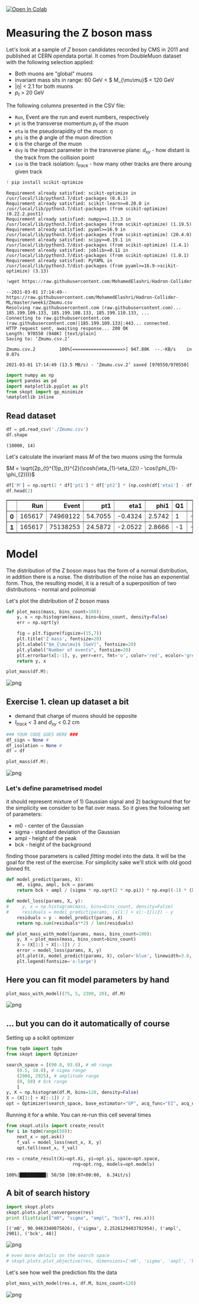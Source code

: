 
<a href="https://colab.research.google.com/github/MohamedElashri/Hadron-Collider-ML/blob/master/Z_Boson_mass_measurement.ipynb" target="_parent"><img src="https://colab.research.google.com/assets/colab-badge.svg" alt="Open In Colab"/></a>

# Measuring the Z boson mass


Let's look at a sample of $Z$ boson candidates recorded by CMS in 2011 and published at CERN opendata portal. It comes from DoubleMuon dataset with the following selection applied:

- Both muons are "global" muons
- invariant mass sits in range: 60 GeV < $ M_{\mu\mu}$ < 120 GeV
- |$\eta$| < 2.1 for both muons
- $p_{t}$ > 20 GeV

The following columns presented in the CSV file:

- `Run`, Event are the run and event numbers, respectively
- `pt` is the transverse momentum $p_{t}$ of the muon
- `eta` is the pseudorapidity of the muon: $\eta$
- `phi` is the $\phi$ angle of the muon direction
- `Q` is the charge of the muon
- `dxy` is the impact parameter in the transverse plane: $d_{xy}$ - how distant is the track from the collision point
- `iso` is the track isolation: $I_{track}$ - how many other tracks are there aroung given track


```python
! pip install scikit-optimize
```

    Requirement already satisfied: scikit-optimize in /usr/local/lib/python3.7/dist-packages (0.8.1)
    Requirement already satisfied: scikit-learn>=0.20.0 in /usr/local/lib/python3.7/dist-packages (from scikit-optimize) (0.22.2.post1)
    Requirement already satisfied: numpy>=1.13.3 in /usr/local/lib/python3.7/dist-packages (from scikit-optimize) (1.19.5)
    Requirement already satisfied: pyaml>=16.9 in /usr/local/lib/python3.7/dist-packages (from scikit-optimize) (20.4.0)
    Requirement already satisfied: scipy>=0.19.1 in /usr/local/lib/python3.7/dist-packages (from scikit-optimize) (1.4.1)
    Requirement already satisfied: joblib>=0.11 in /usr/local/lib/python3.7/dist-packages (from scikit-optimize) (1.0.1)
    Requirement already satisfied: PyYAML in /usr/local/lib/python3.7/dist-packages (from pyaml>=16.9->scikit-optimize) (3.13)



```python
!wget https://raw.githubusercontent.com/MohamedElashri/Hadron-Collider-ML/master/week1/Zmumu.csv 
```

    --2021-03-01 17:14:49--  https://raw.githubusercontent.com/MohamedElashri/Hadron-Collider-ML/master/week1/Zmumu.csv
    Resolving raw.githubusercontent.com (raw.githubusercontent.com)... 185.199.109.133, 185.199.108.133, 185.199.110.133, ...
    Connecting to raw.githubusercontent.com (raw.githubusercontent.com)|185.199.109.133|:443... connected.
    HTTP request sent, awaiting response... 200 OK
    Length: 970550 (948K) [text/plain]
    Saving to: ‘Zmumu.csv.2’
    
    Zmumu.csv.2         100%[===================>] 947.80K  --.-KB/s    in 0.07s   
    
    2021-03-01 17:14:49 (13.5 MB/s) - ‘Zmumu.csv.2’ saved [970550/970550]
    



```python
import numpy as np
import pandas as pd
import matplotlib.pyplot as plt
from skopt import gp_minimize
%matplotlib inline
```

## Read dataset


```python
df = pd.read_csv('./Zmumu.csv')
df.shape
```




    (10000, 14)



Let's calculate the invariant mass $M$ of the two muons using the formula

$M = \sqrt{2p_{t}^{1}p_{t}^{2}(\cosh(\eta_{1}-\eta_{2}) - \cos(\phi_{1}-\phi_{2}))}$


```python
df['M'] = np.sqrt(2 * df['pt1'] * df['pt2'] * (np.cosh(df['eta1'] - df['eta2']) - np.cos(df['phi1'] - df['phi2'])))
df.head(2)
```




<div>
<style scoped>
    .dataframe tbody tr th:only-of-type {
        vertical-align: middle;
    }

    .dataframe tbody tr th {
        vertical-align: top;
    }

    .dataframe thead th {
        text-align: right;
    }
</style>
<table border="1" class="dataframe">
  <thead>
    <tr style="text-align: right;">
      <th></th>
      <th>Run</th>
      <th>Event</th>
      <th>pt1</th>
      <th>eta1</th>
      <th>phi1</th>
      <th>Q1</th>
      <th>dxy1</th>
      <th>iso1</th>
      <th>pt2</th>
      <th>eta2</th>
      <th>phi2</th>
      <th>Q2</th>
      <th>dxy2</th>
      <th>iso2</th>
      <th>M</th>
    </tr>
  </thead>
  <tbody>
    <tr>
      <th>0</th>
      <td>165617</td>
      <td>74969122</td>
      <td>54.7055</td>
      <td>-0.4324</td>
      <td>2.5742</td>
      <td>1</td>
      <td>-0.0745</td>
      <td>0.4999</td>
      <td>34.2464</td>
      <td>-0.9885</td>
      <td>-0.4987</td>
      <td>-1</td>
      <td>0.0712</td>
      <td>3.4221</td>
      <td>89.885919</td>
    </tr>
    <tr>
      <th>1</th>
      <td>165617</td>
      <td>75138253</td>
      <td>24.5872</td>
      <td>-2.0522</td>
      <td>2.8666</td>
      <td>-1</td>
      <td>-0.0554</td>
      <td>0.0000</td>
      <td>28.5389</td>
      <td>0.3852</td>
      <td>-1.9912</td>
      <td>1</td>
      <td>0.0515</td>
      <td>0.0000</td>
      <td>88.812177</td>
    </tr>
  </tbody>
</table>
</div>



# Model

The distribution of the Z boson mass has the form of a normal distribution, in addition there is a noise. The distribution of the noise has an exponential form. Thus, the resulting model, it is a result of a superposition of two distributions - normal and polinomial

Let's plot the distribution of Z boson mass


```python
def plot_mass(mass, bins_count=100):
    y, x = np.histogram(mass, bins=bins_count, density=False)
    err = np.sqrt(y)

    fig = plt.figure(figsize=(15,7))
    plt.title('Z mass', fontsize=20)
    plt.xlabel("$m_{\mu\mu}$ [GeV]", fontsize=20)
    plt.ylabel("Number of events", fontsize=20)
    plt.errorbar(x[:-1], y, yerr=err, fmt='o', color='red', ecolor='grey', capthick=0.5, zorder=1, label="data")
    return y, x
```


```python
plot_mass(df.M);
```


![png](Z_Boson_mass_measurement_files/Z_Boson_mass_measurement_12_0.png)


## Exercise 1. clean up dataset a bit
- demand that charge of muons should be opposite
- $I_{track}$ < 3 and $d_{xy}$ < 0.2 cm


```python
### YOUR CODE GOES HERE ###
df_sign = None #
df_isolation = None #
df = df
```


```python
plot_mass(df.M);
```


![png](Z_Boson_mass_measurement_files/Z_Boson_mass_measurement_15_0.png)


### Let's define parametrised model
it should represent mixture of 1) Gaussian signal and 2) background that for the simplicity we consider to be flat over mass. So it gives the following set of parameters:

- m0 - center of the Gaussian
- sigma - standard deviation of the Gaussian
- ampl - height of the peak
- bck - height of the background 

finding those parameters is called _fitting_ model into the data. It will be the goal for the rest of the exercise. For simplicity sake we'll stick with old good binned fit.


```python
def model_predict(params, X):
    m0, sigma, ampl, bck = params
    return bck + ampl / (sigma * np.sqrt(2 * np.pi)) * np.exp((-1) * (X - m0)**2 / (2 * sigma**2))
```


```python
def model_loss(params, X, y):
#     y, x = np.histogram(mass, bins=bins_count, density=False)
#     residuals = model_predict(params, (x[1:] + x[:-1])/2) - y 
    residuals = y - model_predict(params, X)
    return np.sum(residuals**2) / len(residuals)
```


```python
def plot_mass_with_model(params, mass, bins_count=100):
    y, X = plot_mass(mass, bins_count=bins_count)
    X = (X[1:] + X[:-1]) / 2
    error = model_loss(params, X, y)
    plt.plot(X, model_predict(params, X), color='blue', linewidth=3.0, zorder=2, label="fit, loss=%.2f" % error)
    plt.legend(fontsize='x-large')
```

## Here you can fit model parameters by hand


```python
plot_mass_with_model((75, 5, 2300, 20), df.M)

```


![png](Z_Boson_mass_measurement_files/Z_Boson_mass_measurement_21_0.png)


## ... but you can do it automatically of course

Setting up a scikit optimizer


```python
from tqdm import tqdm
from skopt import Optimizer

search_space = [(90.0, 93.0), # m0 range
    (0.5, 10.0), # sigma range
    (2900, 2925), # amplitude range
    (0, 50) # bck range
    ]
y, X = np.histogram(df.M, bins=120, density=False)
X = (X[1:] + X[:-1]) / 2
opt = Optimizer(search_space, base_estimator="GP", acq_func="EI", acq_optimizer="lbfgs")

```

Running it for a while. You can re-run this cell several times


```python
from skopt.utils import create_result
for i in tqdm(range(50)):
    next_x = opt.ask()
    f_val = model_loss(next_x, X, y)
    opt.tell(next_x, f_val)
    
res = create_result(Xi=opt.Xi, yi=opt.yi, space=opt.space,
                         rng=opt.rng, models=opt.models)

```

    100%|██████████| 50/50 [00:07<00:00,  6.34it/s]


## A bit of search history


```python
import skopt.plots
skopt.plots.plot_convergence(res)
print (list(zip(["m0", "sigma", "ampl", "bck"], res.x)))

```

    [('m0', 90.9463340075026), ('sigma', 2.2526129403792954), ('ampl', 2901), ('bck', 48)]



![png](Z_Boson_mass_measurement_files/Z_Boson_mass_measurement_28_1.png)



```python
# even more details on the search space
# skopt.plots.plot_objective(res, dimensions=['m0', 'sigma', 'ampl', 'bck'])

```

Let's see how well the prediction fits the data


```python
plot_mass_with_model(res.x, df.M, bins_count=120)
```


![png](Z_Boson_mass_measurement_files/Z_Boson_mass_measurement_31_0.png)

